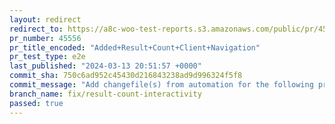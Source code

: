 ```yaml
---
layout: redirect
redirect_to: https://a8c-woo-test-reports.s3.amazonaws.com/public/pr/45556/e2e/index.html
pr_number: 45556
pr_title_encoded: "Added+Result+Count+Client+Navigation"
pr_test_type: e2e
last_published: "2024-03-13 20:51:57 +0000"
commit_sha: 750c6ad952c45430d216843238ad9d996324f5f8
commit_message: "Add changefile(s) from automation for the following project(s): wooco…"
branch_name: fix/result-count-interactivity
passed: true
---
```

